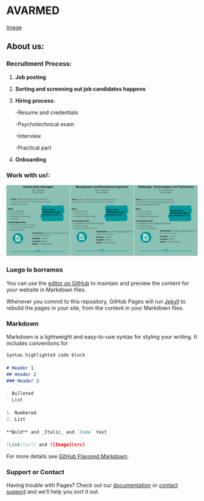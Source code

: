 #                                                                               AVARMED

[Image](https://github.com/Ainhoa-Urtasun-UPNA/hohr-project-group-assignment-avarmed/blob/8e9f40dec3cbaa2d0ff5a697023ab424df9bedfc/Logo%20slogan%20naics%20avarmed.jpg)

## About us:



### Recruitment Process:

1) **Job posting**

2) **Sorting and screening out job candidates happens**

3) **Hiring process:**

   -Resume and credentials

   -Psychotechnical exam 

   -Interview

   -Practical part

4) **Onboarding**

### Work with us!:  
![Image](https://github.com/Ainhoa-Urtasun-UPNA/hohr-project-group-assignment-avarmed/blob/89eeeaf4817cfa7ba011cb12c8c856142ea655ee/Job%20Postings.png)


### Luego lo borramos


You can use the [editor on GitHub](https://github.com/Ainhoa-Urtasun-UPNA/hohr-project-group-assignment-avarmed/edit/gh-pages/index.md) to maintain and preview the content for your website in Markdown files.

Whenever you commit to this repository, GitHub Pages will run [Jekyll](https://jekyllrb.com/) to rebuild the pages in your site, from the content in your Markdown files.


### Markdown

Markdown is a lightweight and easy-to-use syntax for styling your writing. It includes conventions for

```markdown
Syntax highlighted code block

# Header 1
## Header 2
### Header 3

- Bulleted
- List

1. Numbered
2. List

**Bold** and _Italic_ and `Code` text

[Link](url) and ![Image](src)
```

For more details see [GitHub Flavored Markdown](https://guides.github.com/features/mastering-markdown/).
### Support or Contact

Having trouble with Pages? Check out our [documentation](https://docs.github.com/categories/github-pages-basics/) or [contact support](https://support.github.com/contact) and we’ll help you sort it out.
